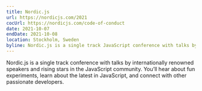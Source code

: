 ```yaml
---
title: Nordic.js
url: https://nordicjs.com/2021
cocUrl: https://nordicjs.com/code-of-conduct
date: 2021-10-07
endDate: 2021-10-08
location: Stockholm, Sweden
byline: Nordic.js is a single track JavaScript conference with talks by internationally renowned speakers and rising stars in the JavaScript community.
---
```


Nordic.js is a single track conference with talks by internationally renowned speakers and rising stars in the JavaScript community. You’ll hear about fun experiments, learn about the latest in JavaScript, and connect with other passionate developers.
